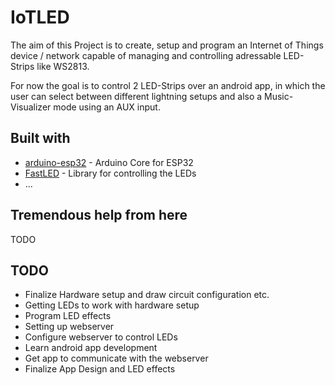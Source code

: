 # IoTLED

The aim of this Project is to create, setup and program an Internet of Things device / network capable of managing and controlling adressable LED-Strips like WS2813.

For now the goal is to control 2 LED-Strips over an android app, in which the user can select between different lightning setups and also a Music-Visualizer mode using an AUX input.

## Built with
* [arduino-esp32](https://github.com/espressif/arduino-esp32) - Arduino Core for ESP32
* [FastLED](https://github.com/FastLED/FastLED) - Library for controlling the LEDs
* ...

## Tremendous help from here
TODO

## TODO

* Finalize Hardware setup and draw circuit configuration etc.
* Getting LEDs to work with hardware setup
* Program LED effects
* Setting up webserver
* Configure webserver to control LEDs
* Learn android app development
* Get app to communicate with the webserver
* Finalize App Design and LED effects
